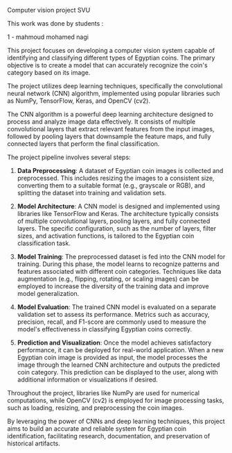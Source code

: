 Computer vision project SVU 

This work was done by students :

1 - mahmoud mohamed nagi 

This project focuses on developing a computer vision system capable of identifying and classifying different types of Egyptian coins. The primary objective is to create a model that can accurately recognize the coin's category based on its image.

The project utilizes deep learning techniques, specifically the convolutional neural network (CNN) algorithm, implemented using popular libraries such as NumPy, TensorFlow, Keras, and OpenCV (cv2).

The CNN algorithm is a powerful deep learning architecture designed to process and analyze image data effectively. It consists of multiple convolutional layers that extract relevant features from the input images, followed by pooling layers that downsample the feature maps, and fully connected layers that perform the final classification.

The project pipeline involves several steps:

1. **Data Preprocessing**: A dataset of Egyptian coin images is collected and preprocessed. This includes resizing the images to a consistent size, converting them to a suitable format (e.g., grayscale or RGB), and splitting the dataset into training and validation sets.

2. **Model Architecture**: A CNN model is designed and implemented using libraries like TensorFlow and Keras. The architecture typically consists of multiple convolutional layers, pooling layers, and fully connected layers. The specific configuration, such as the number of layers, filter sizes, and activation functions, is tailored to the Egyptian coin classification task.

3. **Model Training**: The preprocessed dataset is fed into the CNN model for training. During this phase, the model learns to recognize patterns and features associated with different coin categories. Techniques like data augmentation (e.g., flipping, rotating, or scaling images) can be employed to increase the diversity of the training data and improve model generalization.

4. **Model Evaluation**: The trained CNN model is evaluated on a separate validation set to assess its performance. Metrics such as accuracy, precision, recall, and F1-score are commonly used to measure the model's effectiveness in classifying Egyptian coins correctly.

5. **Prediction and Visualization**: Once the model achieves satisfactory performance, it can be deployed for real-world application. When a new Egyptian coin image is provided as input, the model processes the image through the learned CNN architecture and outputs the predicted coin category. This prediction can be displayed to the user, along with additional information or visualizations if desired.

Throughout the project, libraries like NumPy are used for numerical computations, while OpenCV (cv2) is employed for image processing tasks, such as loading, resizing, and preprocessing the coin images.

By leveraging the power of CNNs and deep learning techniques, this project aims to build an accurate and reliable system for Egyptian coin identification, facilitating research, documentation, and preservation of historical artifacts.
